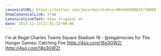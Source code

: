 ```yaml
---
canonicalURL: https://twitter.com/jmjordan/status/404366590625710080
ShowCanonicalLink: true
CanonicalLinkText: View original on
date: 2013-11-23T21:51:22+00:00
---
```

I'm at Regal Charles Towne Square Stadium 18 - @regalmovies for The Hunger Games: Catching Fire [http://4sq.com/18g3GW2](http://4sq.com/18g3GW2)